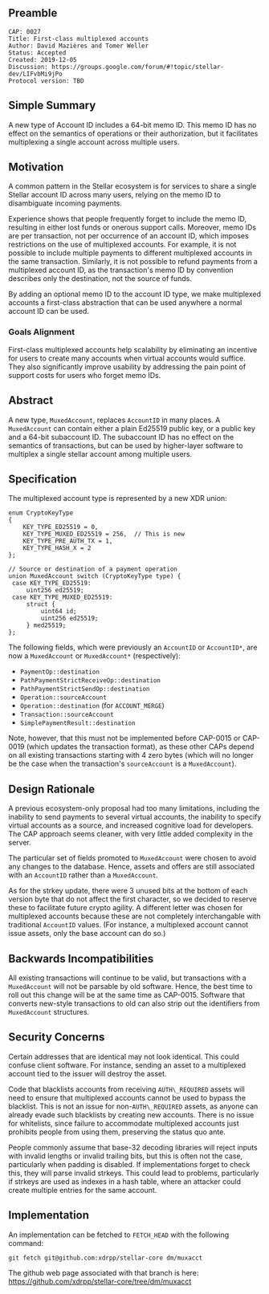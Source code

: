## Preamble

```
CAP: 0027
Title: First-class multiplexed accounts
Author: David Mazières and Tomer Weller
Status: Accepted
Created: 2019-12-05
Discussion: https://groups.google.com/forum/#!topic/stellar-dev/LIFvbMi9jPo
Protocol version: TBD
```

## Simple Summary

A new type of Account ID includes a 64-bit memo ID.  This memo ID has
no effect on the semantics of operations or their authorization, but
it facilitates multiplexing a single account across multiple users.

## Motivation

A common pattern in the Stellar ecosystem is for services to share a
single Stellar account ID across many users, relying on the memo ID to
disambiguate incoming payments.

Experience shows that people frequently forget to include the memo ID,
resulting in either lost funds or onerous support calls.  Moreover,
memo IDs are per transaction, not per occurrence of an account ID,
which imposes restrictions on the use of multiplexed accounts.  For
example, it is not possible to include multiple payments to different
multiplexed accounts in the same transaction.  Similarly, it is not
possible to refund payments from a multiplexed account ID, as the
transaction's memo ID by convention describes only the destination,
not the source of funds.

By adding an optional memo ID to the account ID type, we make
multiplexed accounts a first-class abstraction that can be used
anywhere a normal account ID can be used.

### Goals Alignment

First-class multiplexed accounts help scalability by eliminating an
incentive for users to create many accounts when virtual accounts
would suffice.  They also significantly improve usability by
addressing the pain point of support costs for users who forget memo
IDs.

## Abstract

A new type, `MuxedAccount`, replaces `AccountID` in many places.  A
`MuxedAccount` can contain either a plain Ed25519 public key, or a
public key and a 64-bit subaccount ID.  The subaccount ID has no
effect on the semantics of transactions, but can be used by
higher-layer software to multiplex a single stellar account among
multiple users.

## Specification

The multiplexed account type is represented by a new XDR union:

~~~ {.c}
enum CryptoKeyType
{
    KEY_TYPE_ED25519 = 0,
    KEY_TYPE_MUXED_ED25519 = 256,  // This is new
    KEY_TYPE_PRE_AUTH_TX = 1,
    KEY_TYPE_HASH_X = 2
};

// Source or destination of a payment operation
union MuxedAccount switch (CryptoKeyType type) {
 case KEY_TYPE_ED25519:
     uint256 ed25519;
 case KEY_TYPE_MUXED_ED25519:
     struct {
         uint64 id;
         uint256 ed25519;
     } med25519;
};
~~~

The following fields, which were previously an `AccountID` or
`AccountID*`, are now a `MuxedAccount` or `MuxedAccount*`
(respectively):

* `PaymentOp::destination`
* `PathPaymentStrictReceiveOp::destination`
* `PathPaymentStrictSendOp::destination`
* `Operation::sourceAccount`
* `Operation::destination` (for `ACCOUNT_MERGE`)
* `Transaction::sourceAccount`
* `SimplePaymentResult::destination`

Note, however, that this must not be implemented before CAP-0015 or
CAP-0019 (which updates the transaction format), as these other CAPs
depend on all existing transactions starting with 4 zero bytes (which
will no longer be the case when the transaction's `sourceAccount` is a
`MuxedAccount`).

## Design Rationale

A previous ecosystem-only proposal had too many limitations, including
the inability to send payments to several virtual accounts, the
inability to specify virtual accounts as a source, and increased
cognitive load for developers.  The CAP approach seems cleaner, with
very little added complexity in the server.

The particular set of fields promoted to `MuxedAccount` were chosen to
avoid any changes to the database.  Hence, assets and offers are still
associated with an `AccountID` rather than a `MuxedAccount`.

As for the strkey update, there were 3 unused bits at the bottom of
each version byte that do not affect the first character, so we
decided to reserve these to facilitate future crypto agility.  A
different letter was chosen for multiplexed accounts because these are
not completely interchangable with traditional `AccountID` values.
(For instance, a multiplexed account cannot issue assets, only the
base account can do so.)

## Backwards Incompatibilities

All existing transactions will continue to be valid, but transactions
with a `MuxedAccount` will not be parsable by old software.  Hence,
the best time to roll out this change will be at the same time as
CAP-0015.  Software that converts new-style transactions to old can
also strip out the identifiers from `MuxedAccount` structures.

## Security Concerns

Certain addresses that are identical may not look identical.  This
could confuse client software.  For instance, sending an asset to a
multiplexed account tied to the issuer will destroy the asset.

Code that blacklists accounts from receiving `AUTH\_REQUIRED` assets
will need to ensure that multiplexed accounts cannot be used to bypass
the blacklist.  This is not an issue for non-`AUTH\_REQUIRED` assets,
as anyone can already evade such blacklists by creating new accounts.
There is no issue for whitelists, since failure to accommodate
multiplexed accounts just prohibits people from using them, preserving
the status quo ante.

People commonly assume that base-32 decoding libraries will reject
inputs with invalid lengths or invalid trailing bits, but this is
often not the case, particularly when padding is disabled.  If
implementations forget to check this, they will parse invalid strkeys.
This could lead to problems, particularly if strkeys are used as
indexes in a hash table, where an attacker could create multiple
entries for the same account.

## Implementation

An implementation can be fetched to `FETCH_HEAD` with the following
command:

```
git fetch git@github.com:xdrpp/stellar-core dm/muxacct
```

The github web page associated with that branch is here:
<https://github.com/xdrpp/stellar-core/tree/dm/muxacct>

